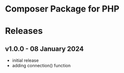 # Composer Package for PHP

# Releases

## v1.0.0 - 08 January 2024

- initial release
- adding connection() function

